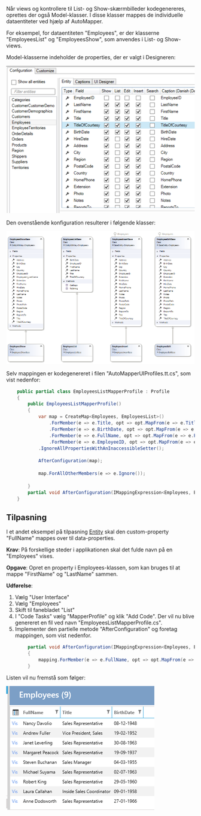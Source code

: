 Når views og kontrollere til List- og Show-skærmbilleder kodegenereres, oprettes der også Model-klasser. I disse klasser mappes de individuelle dataentiteter ved hjælp af AutoMapper.

For eksempel, for dataentiteten "Employees", er der klasserne "EmployeesList" og "EmployeesShow", som anvendes i List- og Show-views.

Model-klasserne indeholder de properties, der er valgt i Designeren:

![Alt text](media/Mapper.png)

Den ovenstående konfiguration resulterer i følgende klasser:

![Alt text](media/Mapper-1.png)

Selv mappingen er kodegenereret i filen "AutoMapperUIProfiles.tt.cs", som vist nedenfor:

```csharp
    public partial class EmployeesListMapperProfile : Profile
    {
        public EmployeesListMapperProfile()
        {
            var map = CreateMap<Employees, EmployeesList>()
                .ForMember(e => e.Title, opt => opt.MapFrom(e => e.Title))
                .ForMember(e => e.BirthDate, opt => opt.MapFrom(e => e.BirthDate))
                .ForMember(e => e.FullName, opt => opt.MapFrom(e => e.FullName))
                .ForMember(e => e.EmployeeID, opt => opt.MapFrom(e => e.EmployeeID))
            .IgnoreAllPropertiesWithAnInaccessibleSetter();

            AfterConfiguration(map);

            map.ForAllOtherMembers(e => e.Ignore());

        }
        partial void AfterConfiguration(IMappingExpression<Employees, EmployeesList> mapping);
    }

```

## Tilpasning

I et andet eksempel på tilpasning [Entity](../Entity/Entity.md) skal den custom-property "FullName" mappes over til data-properties.

**Krav**: På forskellige steder i applikationen skal det fulde navn på en "Employees" vises.

**Opgave**: Opret en property i Employees-klassen, som kan bruges til at mappe "FirstName" og "LastName" sammen.

**Udførelse**: 

1. Vælg "User Interface"
2. Vælg "Employees"
3. Skift til fanebladet "List"
4. I "Code Tasks" vælg "MapperProfile" og klik "Add Code". Der vil nu blive genereret en fil ved navn "EmployeesListMapperProfile.cs".
5. Implementer den partielle metode "AfterConfiguration" og foretag mappingen, som vist nedenfor.

```csharp
        partial void AfterConfiguration(IMappingExpression<Employees, EmployeesList> mapping)
        {
            mapping.ForMember(e => e.FullName, opt => opt.MapFrom(e => $"{e.FirstName} {e.LastName}"));
        }
```

Listen vil nu fremstå som følger:

![Alt text](media/Mapper-4.png)
